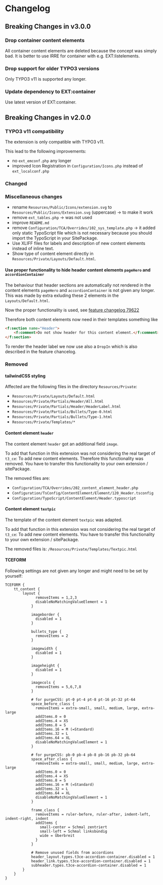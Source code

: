 # Changelog

## Breaking Changes in v3.0.0

### Drop container content elements
All container content elements are deleted because
the concept was simply bad. It is better to use IRRE
for container with e.g. EXT:listelements.

### Drop support for older TYPO3 versions
Only TYPO3 v11 is supported any longer.

### Update dependency to EXT:container
Use latest version of EXT:container.

## Breaking Changes in v2.0.0

### TYPO3 v11 compatibility
The extension is only compatible with TYPO3 v11.

This lead to the following improvements:
* no `ext_emconf.php` any longer
* improved Icon Registration in `Configuration/Icons.php` instead of `ext_localconf.php`

### Changed

### Miscellaneous changes

* rename `Resources/Public/Icons/extension.svg` to `Resources/Public/Icons/Extension.svg` (uppercase) → to make it work
* remove `ext_tables.php` → was not used
* improve `README.md`
* remove `Configuration/TCA/Overrides/102_sys_template.php` → it added only static TypoScript file which is not necessary because you should import the TypoScript in your SitePackage.
* Use XLIFF files for labels and description of new content elements instead of inline text.
* Show type of content element directly in `Resources/Private/Layouts/Default.html`.

#### Use proper functionality to hide header content elements `pageHero` and `accordionContainer`

The behaviour that header sections are automatically not rendered
in the content elements `pageHero` and `accordionContainer` is not given any longer.
This was made by extra exluding these 2 elements in the `Layouts/Default.html`.

Now the proper functionality is used, see [feature changelog 79622](https://docs.typo3.org/c/typo3/cms-core/main/en-us/Changelog/8.6/Feature-79622-NewDefaultLayoutForFluidStyledContent.html#feature-79622-new-default-layout-for-fluid-styled-content)

Therefore both content elements now need in their templates something like

```html
<f:section name="Header">
    <f:comment>Do not show header for this content element.</f:comment>
</f:section>
```

To render the header label we now use also a `DropIn` which is also described in the feature chancelog.

### Removed

#### tailwindCSS styling
Affected are the following files in the directory `Resources/Private`:

* `Resources/Private/Layouts/Default.html`
* `Resources/Private/Partials/Header/All.html`
* `Resources/Private/Partials/Header/HeaderLabel.html`
* `Resources/Private/Partials/Bullets/Type-0.html`
* `Resources/Private/Partials/Bullets/Type-1.html`
* `Resources/Private/Templates/*`

#### Content element `header`

The content element `header` got an additional field `image`.

To add that function in this extension was not considering the real target of `t3_ce`: To add new content elements.
Therefore this functionality was removed. You have to transfer this functionality to your own extension / sitePackage.

The removed files are:
* `Configuration/TCA/Overrides/202_content_element_header.php`
* `Configuration/TsConfig/ContentElement/Element/120_Header.tsconfig`
* `Configuration/TypoScript/ContentElement/Header.typoscript`

#### Content element `textpic`
The template of the content element `textpic` was adapted.

To add that function in this extension was not considering the real target of `t3_ce`: To add new content elements.
You have to transfer this functionality to your own extension / sitePackage.

The removed files is:
`/Resources/Private/Templates/Textpic.html`

#### TCEFORM
Following settings are not given any longer and might need to be set by yourself:

```tsconfig
TCEFORM {
    tt_content {
        layout {
              removeItems = 1,2,3
              disableNoMatchingValueElement = 1
            }

            imageborder {
              disabled = 1
            }

            bullets_type {
              removeItems = 2
            }

            imagewidth {
              disabled = 1
            }

            imageheight {
              disabled = 1
            }

            imagecols {
              removeItems = 5,6,7,8
            }

            # for purgeCSS: pt-0 pt-4 pt-8 pt-16 pt-32 pt-64
            space_before_class {
              removeItems = extra-small, small, medium, large, extra-large
              addItems.0 = 0
              addItems.4 = XS
              addItems.8 = S
              addItems.16 = M (=Standard)
              addItems.32 = L
              addItems.64 = XL
              disableNoMatchingValueElement = 1
            }

            # for purgeCSS: pb-0 pb-4 pb-8 pb-16 pb-32 pb-64
            space_after_class {
              removeItems = extra-small, small, medium, large, extra-large
              addItems.0 = 0
              addItems.4 = XS
              addItems.8 = S
              addItems.16 = M (=Standard)
              addItems.32 = L
              addItems.64 = XL
              disableNoMatchingValueElement = 1
            }

            frame_class {
              removeItems = ruler-before, ruler-after, indent-left, indent-right, indent
              addItems {
                small-center = Schmal zentriert
                small-left = Schmal linksbündig
                wide = Überbreit
              }
            }

            # Remove unused fields from accordions
            header_layout.types.t3ce-accordion-container.disabled = 1
            header_link.types.t3ce-accordion-container.disabled = 1
            subheader.types.t3ce-accordion-container.disabled = 1
        }
    }
}
```




